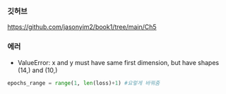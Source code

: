 ### 깃허브
https://github.com/jasonyim2/book1/tree/main/Ch5

### 에러
- ValueError: x and y must have same first dimension, but have shapes (14,) and (10,)
```python
epochs_range = range(1, len(loss)+1) #요렇게 바꿔줌
```